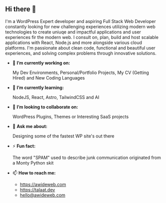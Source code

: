 ## Hi there 👋

I'm a WordPress Expert developer and aspiring Full Stack Web Developer constantly looking for new challenging experiences utilizing modern web technologies to create uniuqe and impactful applications and user experiences fir the modern web.
I consult on, plan, build and host scalable applications with React, Node.js and more alongside various cloud platforms. 
I'm passionate about clean code, functional and beautiful user experiences, and solving complex problems through innovative solutions.

- 🔭 **I’m currently working on:**

    My Dev Environments, Personal/Portfolio Projects, My CV (Getting Hired) and New Coding Languages

- 🌱 **I’m currently learning:**

    NodeJS, React, Astro, TailwindCSS and AI

- 👯 **I’m looking to collaborate on:**

    WordPress Plugins, Themes or Interesting SaaS projects
<!-- - 🤔 I’m looking for help with ... -->
- 💬 **Ask me about:**

    Designing some of the fastest WP site's out there

- ⚡ **Fun fact:**

    The word "SPAM" used to describe junk communication originated from a Monty Python skit

- 📫 **How to reach me:**

    - https://awideweb.com
    - https://talaat.dev
    - hello@awideweb.com
